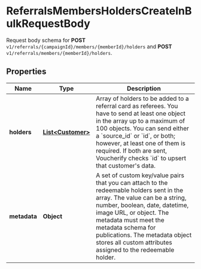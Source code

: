 

# ReferralsMembersHoldersCreateInBulkRequestBody

Request body schema for **POST** `v1/referrals/{campaignId}/members/{memberId}/holders` and **POST** `v1/referrals/members/{memberId}/holders`.

## Properties

| Name | Type | Description |
|------------ | ------------- | ------------- |
|**holders** | [**List&lt;Customer&gt;**](Customer.md) | Array of holders to be added to a referral card as referees. You have to send at least one object in the array up to a maximum of 100 objects. You can send either a &#x60;source_id&#x60; or &#x60;id&#x60;, or both; however, at least one of them is required. If both are sent, Voucherify checks &#x60;id&#x60; to upsert that customer&#39;s data. |
|**metadata** | **Object** | A set of custom key/value pairs that you can attach to the redeemable holders sent in the array. The value can be a string, number, boolean, date, datetime, image URL, or object. The metadata must meet the metadata schema for publications. The metadata object stores all custom attributes assigned to the redeemable holder. |



